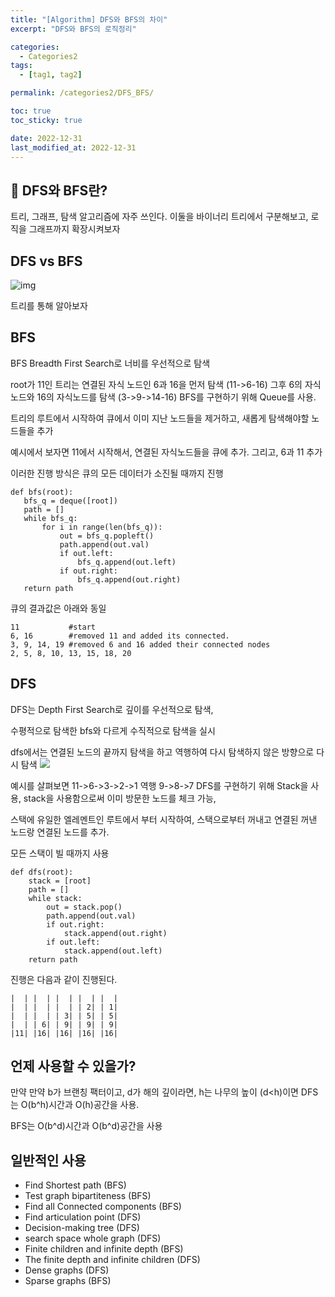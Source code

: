 ```yaml
---
title: "[Algorithm] DFS와 BFS의 차이"
excerpt: "DFS와 BFS의 로직정리"

categories:
  - Categories2
tags:
  - [tag1, tag2]

permalink: /categories2/DFS_BFS/

toc: true
toc_sticky: true

date: 2022-12-31
last_modified_at: 2022-12-31
---
```


## 🦥 DFS와 BFS란?



트리, 그래프, 탐색 알고리즘에 자주 쓰인다. 이둘을 바이너리 트리에서 구분해보고, 로직을 그래프까지 확장시켜보자

## DFS vs BFS

![img](https://velog.velcdn.com/images/tlsgn8483/post/d1ce8d65-be8a-470f-aa9a-5296de9089a9/image.png)

트리를 통해 알아보자

## BFS
BFS Breadth First Search로 너비를 우선적으로 탐색

root가 11인 트리는 연결된 자식 노드인 6과 16을 먼저 탐색 (11->6-16)
그후 6의 자식 노드와 16의 자식노드를 탐색 (3->9->14-16)
BFS를 구현하기 위해 Queue를 사용.

트리의 루트에서 시작하여 큐에서 이미 지난 노드들을 제거하고, 새롭게 탐색해야할 노드들을 추가

예시에서 보자면 11에서 시작해서, 연결된 자식노드들을 큐에 추가. 그리고, 6과 11 추가 

이러한 진행 방식은 큐의 모든 데이터가 소진될 때까지 진행

```
def bfs(root):
   bfs_q = deque([root])
   path = []
   while bfs_q:
       for i in range(len(bfs_q)):
           out = bfs_q.popleft()
           path.append(out.val)
           if out.left:
               bfs_q.append(out.left)
           if out.right:
               bfs_q.append(out.right)
   return path
```

큐의 결과값은 아래와 동일

```
11           #start
6, 16        #removed 11 and added its connected.
3, 9, 14, 19 #removed 6 and 16 added their connected nodes
2, 5, 8, 10, 13, 15, 18, 20
```

## DFS
DFS는 Depth First Search로 깊이를 우선적으로 탐색,

수평적으로 탐색한 bfs와 다르게 수직적으로 탐색을 실시

dfs에서는 연결된 노드의 끝까지 탐색을 하고 역행하여 다시 탐색하지 않은 방향으로 다시 탐색
![](https://velog.velcdn.com/images/tlsgn8483/post/8e4b58b9-1284-4dde-bc61-aa15e2f6e60a/image.png)

예시를 살펴보면 11->6->3->2->1 역행 9->8->7
DFS를 구현하기 위해 Stack을 사용, stack을 사용함으로써 이미 방문한 노드를 체크 가능, 

스택에 유일한 엘레멘트인 루트에서 부터 시작하여, 스택으로부터 꺼내고 연결된 꺼낸 노드랑 연결된 노드를 추가.

모든 스택이 빌 때까지 사용

```
def dfs(root):
    stack = [root]
    path = []
    while stack:
        out = stack.pop()
        path.append(out.val)
        if out.right:
            stack.append(out.right)
        if out.left:
            stack.append(out.left)
    return path
```
진행은 다음과 같이 진행된다.

```
|  | |  | |  | |  | |  |
|  | |  | |  | | 2| | 1|
|  | |  | | 3| | 5| | 5|
|  | | 6| | 9| | 9| | 9|
|11| |16| |16| |16| |16|
```

## 언제 사용할 수 있을가?
만약 만약 b가 브랜칭 팩터이고, d가 해의 깊이라면, h는 나무의 높이 (d<h)이면 DFS는 O(b^h)시간과 O(h)공간을 사용.

BFS는 O(b^d)시간과 O(b^d)공간을 사용

## 일반적인 사용
- Find Shortest path (BFS)
- Test graph bipartiteness (BFS)
- Find all Connected components (BFS)
- Find articulation point (DFS)
- Decision-making tree (DFS)
- search space whole graph (DFS)
- Finite children and infinite depth (BFS)
- The finite depth and infinite children (DFS)
- Dense graphs (DFS)
- Sparse graphs (BFS)
